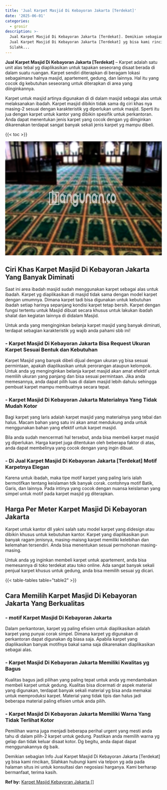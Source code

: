 ```yaml
---
title: 'Jual Karpet Masjid Di Kebayoran Jakarta [Terdekat]'
date: '2025-06-01'
categories:
  - grosir
description: >-
  Jual Karpet Masjid Di Kebayoran Jakarta [Terdekat]. Demikian sebagian Info
  Jual Karpet Masjid Di Kebayoran Jakarta [Terdekat] yg bisa kami rincikan,
  Silahk...
---
```


**Jual Karpet Masjid Di Kebayoran Jakarta \[Terdekat\]** – Karpet adalah satu unit alas tebal yg diaplikasikan untuk tapakan seseorang disaat berada di dalam suatu ruangan. Karpet sendiri diterapkan di beragam lokasi sebagaimana halnya masjid, apartement, gedung, dan lainnya. Hal itu yang cocok dg kebutuhan seseorang untuk diterapkan di area yang diinginkannya.

Karpet untuk masjid artinya digunakan di di dalam masjid sebagai alas untuk melaksanakan ibadah. Karpet masjid dibikin tidak sama dg ciri khas nya masing-2 sesuai dengan karakteristik yg diperlukan untuk masjid. Sperti itu jua dengan karpet untuk kantor yang dibikin spesifik untuk perkantoran. Anda dapat menentukan jenis karpet yang cocok dengan yg diinginkan dikarenakan terdapat sangat banyak sekali jenis karpet yg mampu dibeli.

{{< toc >}}

![Jual Karpet Masjid Di Kebayoran Jakarta [Terdekat]](/images/grosir-karpet-murah-62.png)

## Ciri Khas Karpet Masjid Di Kebayoran Jakarta Yang Banyak Diminati

Saat ini area ibadah masjid sudah menggunakan karpet sebagai alas untuk ibadah. Karpet yg diaplikasikan di masjid tidak sama dengan model karpet dengan umumnya. Dimana karpet tadi bisa digunakan untuk kebutuhan ibadah setiap harinya sepanjang kondisi karpet tetap bersih. Karpet dengan fungsi tertentu untuk Masjid dibuat secara khusus untuk lakukan ibadah shalat dan kegiatan lainnya di didalam Masjid.

Untuk anda yang menginginkan belanja karpet masjid yang banyak diminati, terdapat sebagian karakteristik yg wajib anda pahami sbb ini!

### \- Karpet Masjid Di Kebayoran Jakarta Bisa Request Ukuran Karpet Sesuai Bentuk dan Kebutuhan

Karpet Masjid yang banyak dibeli dijual dengan ukuran yg bisa sesuai permintaan, apakah diaplikasikan untuk perorangan ataupun kelompok. Untuk anda yg menginginkan belanja karpet masjid akan amat efektif untuk memliih ukuran yang panjang dan bisa sesuai permintaan. Jika anda memesannya, anda dapat pilih luas di dalam masjid lebih dahulu sehingga pembuat karpet mampu membuatnya secara tepat.

### \- Karpet Masjid Di Kebayoran Jakarta Materialnya Yang Tidak Mudah Kotor

Bagi karpet yang laris adalah karpet masjid yang materialnya yang tebal dan halus. Macam bahan yang satu ini akan amat mendukung anda untuk menggunakan bahan yang efektif untuk karpet masjid.

Bila anda sudah mencermati hal tersebut, anda bisa membeli karpet masjid yg diperlukan. Harga karpet juga ditentukan oleh beberapa faktor di atas, anda dapat membelinya yang cocok dengan yang ingin dibuat.

### \- Di Jual Karpet Masjid Di Kebayoran Jakarta \[Terdekat\] Motif Karpetnya Elegan

Karena untuk ibadah, maka tipe motif karpet yang paling laris ialah bermotifkan tentang keislaman tdk banyak corak. contohnya motif Batik, Garis, dan lainnya. Pada intinya yang cocok dengan nuansa keislaman yang simpel untuk motif pada karpet masjid yg diterapkan.

## Harga Per Meter Karpet Masjid Di Kebayoran Jakarta

Karpet untuk kantor dll yakni salah satu model karpet yang didesign atau dibikin khusus untuk kebutuhan kantor. Karpet yang diaplikasikan pun banyak ragam jenisnya, masing-maisng karpet memiliki kelebihan dan kelemahan tersendiri. Anda bisa menentukan sesuai permohonan masing-masing.

Untuk anda yg inginkan membeli karpet untuk apartement, anda bisa memesannya di toko terdekat atau toko online. Ada sangat banyak sekali penjual karpet khusus untuk gedung, anda bisa memilih sesuai yg dicari.

{{< table-tables table="table2" >}}

## Cara Memilih Karpet Masjid Di Kebayoran Jakarta Yang Berkualitas

### \- motif Karpet Masjid Di Kebayoran Jakarta

Dalam perkantoran, karpet yg paling efisien untuk diaplikasikan adalah karpet yang punyai corak simpel. Dimana karpet yg digunakan di perkantoran dapat digunakan dg biasa saja. Apabila karpet yang diaplikasikan banyak motifnya bakal sama saja dikarenakan diaplikasikan sebagai alas.

### \- Karpet Masjid Di Kebayoran Jakarta Memiliki Kwalitas yg Bagus

Kualitas bagus jadi pilihan yang paling tepat untuk anda yg mendambakan membeli karpet untuk gedung. Kualitas bisa dicermati dr aspek material yang digunakan, terdapat banyak sekali material yg bisa anda memakai untuk memproduksi karpet. Material yang tidak tipis dan halus jadi beberapa material paling efisien untuk anda pilih.

### \- Karpet Masjid Di Kebayoran Jakarta Memiliki Warna Yang Tidak Terlihat Kotor

Pemilihan warna juga menjadi beberapa perihal urgent yang mesti anda tahu di dalam pilih-2 karpet untuk gedung. Pastikan anda memilih warna yg gelap dan tidak keluar disaat kotor. Dg begitu, anda dapat dapat menggunakannya dg baik.

Demikian sebagian Info Jual Karpet Masjid Di Kebayoran Jakarta \[Terdekat\] yg bisa kami rincikan, Silahkan hubungi kami via telpon yg ada pada halaman situs ini untuk konsultasi dan negosiasi harganya. Kami berharap bermanfaat, terima kasih.

**Ref by:**  [Karpet Masjid Kebayoran Jakarta []](https://id.wikipedia.org/wiki/Karpet)
